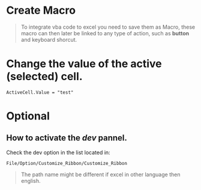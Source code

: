 # Create Macro

> To integrate vba code to excel you need to save them as Macro, these macro can then later be linked to any type of action, such as __button__ and keyboard shorcut.

# Change the value of the active (selected) cell.
~~~
ActiveCell.Value = "test"
~~~

# Optional
## How to activate the _dev_ pannel.
Check the dev option in the list located in:
~~~
File/Option/Customize_Ribbon/Customize_Ribbon
~~~
> The path name might be different if excel in other language then english.
